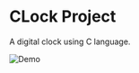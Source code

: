 # CLock Project
A digital clock using C language.

![Demo](https://user-images.githubusercontent.com/64855541/132977416-d57cf305-edec-4e2d-8b17-b60e07bb4d6b.gif)
